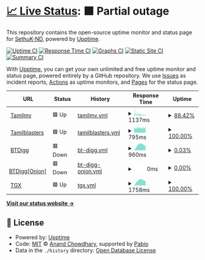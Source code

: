 # [📈 Live Status](https://SethuK-ND.github.io/Upptime): <!--live status--> **🟧 Partial outage**

This repository contains the open-source uptime monitor and status page for [SethuK-ND](https://SethuK-ND.github.io/Upptime), powered by [Upptime](https://github.com/upptime/upptime).

[![Uptime CI](https://github.com/SethuK-ND/Upptime/workflows/Uptime%20CI/badge.svg)](https://github.com/SethuK-ND/Upptime/actions?query=workflow%3A%22Uptime+CI%22)
[![Response Time CI](https://github.com/SethuK-ND/Upptime/workflows/Response%20Time%20CI/badge.svg)](https://github.com/SethuK-ND/Upptime/actions?query=workflow%3A%22Response+Time+CI%22)
[![Graphs CI](https://github.com/SethuK-ND/Upptime/workflows/Graphs%20CI/badge.svg)](https://github.com/SethuK-ND/Upptime/actions?query=workflow%3A%22Graphs+CI%22)
[![Static Site CI](https://github.com/SethuK-ND/Upptime/workflows/Static%20Site%20CI/badge.svg)](https://github.com/SethuK-ND/Upptime/actions?query=workflow%3A%22Static+Site+CI%22)
[![Summary CI](https://github.com/SethuK-ND/Upptime/workflows/Summary%20CI/badge.svg)](https://github.com/SethuK-ND/Upptime/actions?query=workflow%3A%22Summary+CI%22)

With [Upptime](https://upptime.js.org), you can get your own unlimited and free uptime monitor and status page, powered entirely by a GitHub repository. We use [Issues](https://github.com/SethuK-ND/Upptime/issues) as incident reports, [Actions](https://github.com/SethuK-ND/Upptime/actions) as uptime monitors, and [Pages](https://SethuK-ND.github.io/Upptime) for the status page.

<!--start: status pages-->
<!-- This summary is generated by Upptime (https://github.com/upptime/upptime) -->
<!-- Do not edit this manually, your changes will be overwritten -->
<!-- prettier-ignore -->
| URL | Status | History | Response Time | Uptime |
| --- | ------ | ------- | ------------- | ------ |
| <img alt="" src="https://icons.duckduckgo.com/ip3/www.1tamilmv.tf.ico" height="13"> [Tamilmv](https://www.1tamilmv.tf/) | 🟩 Up | [tamilmv.yml](https://github.com/SethuK-ND/Upptime/commits/HEAD/history/tamilmv.yml) | <details><summary><img alt="Response time graph" src="./graphs/tamilmv/response-time-week.png" height="20"> 1137ms</summary><br><a href="https://SethuK-ND.github.io/Upptime/history/tamilmv"><img alt="Response time 1137" src="https://img.shields.io/endpoint?url=https%3A%2F%2Fraw.githubusercontent.com%2FSethuK-ND%2FUpptime%2FHEAD%2Fapi%2Ftamilmv%2Fresponse-time.json"></a><br><a href="https://SethuK-ND.github.io/Upptime/history/tamilmv"><img alt="24-hour response time 820" src="https://img.shields.io/endpoint?url=https%3A%2F%2Fraw.githubusercontent.com%2FSethuK-ND%2FUpptime%2FHEAD%2Fapi%2Ftamilmv%2Fresponse-time-day.json"></a><br><a href="https://SethuK-ND.github.io/Upptime/history/tamilmv"><img alt="7-day response time 1137" src="https://img.shields.io/endpoint?url=https%3A%2F%2Fraw.githubusercontent.com%2FSethuK-ND%2FUpptime%2FHEAD%2Fapi%2Ftamilmv%2Fresponse-time-week.json"></a><br><a href="https://SethuK-ND.github.io/Upptime/history/tamilmv"><img alt="30-day response time 1137" src="https://img.shields.io/endpoint?url=https%3A%2F%2Fraw.githubusercontent.com%2FSethuK-ND%2FUpptime%2FHEAD%2Fapi%2Ftamilmv%2Fresponse-time-month.json"></a><br><a href="https://SethuK-ND.github.io/Upptime/history/tamilmv"><img alt="1-year response time 1137" src="https://img.shields.io/endpoint?url=https%3A%2F%2Fraw.githubusercontent.com%2FSethuK-ND%2FUpptime%2FHEAD%2Fapi%2Ftamilmv%2Fresponse-time-year.json"></a></details> | <details><summary><a href="https://SethuK-ND.github.io/Upptime/history/tamilmv">88.42%</a></summary><a href="https://SethuK-ND.github.io/Upptime/history/tamilmv"><img alt="All-time uptime 88.42%" src="https://img.shields.io/endpoint?url=https%3A%2F%2Fraw.githubusercontent.com%2FSethuK-ND%2FUpptime%2FHEAD%2Fapi%2Ftamilmv%2Fuptime.json"></a><br><a href="https://SethuK-ND.github.io/Upptime/history/tamilmv"><img alt="24-hour uptime 100.00%" src="https://img.shields.io/endpoint?url=https%3A%2F%2Fraw.githubusercontent.com%2FSethuK-ND%2FUpptime%2FHEAD%2Fapi%2Ftamilmv%2Fuptime-day.json"></a><br><a href="https://SethuK-ND.github.io/Upptime/history/tamilmv"><img alt="7-day uptime 88.42%" src="https://img.shields.io/endpoint?url=https%3A%2F%2Fraw.githubusercontent.com%2FSethuK-ND%2FUpptime%2FHEAD%2Fapi%2Ftamilmv%2Fuptime-week.json"></a><br><a href="https://SethuK-ND.github.io/Upptime/history/tamilmv"><img alt="30-day uptime 88.42%" src="https://img.shields.io/endpoint?url=https%3A%2F%2Fraw.githubusercontent.com%2FSethuK-ND%2FUpptime%2FHEAD%2Fapi%2Ftamilmv%2Fuptime-month.json"></a><br><a href="https://SethuK-ND.github.io/Upptime/history/tamilmv"><img alt="1-year uptime 88.42%" src="https://img.shields.io/endpoint?url=https%3A%2F%2Fraw.githubusercontent.com%2FSethuK-ND%2FUpptime%2FHEAD%2Fapi%2Ftamilmv%2Fuptime-year.json"></a></details>
| <img alt="" src="https://icons.duckduckgo.com/ip3/1tamilblasters.dad.ico" height="13"> [Tamilblasters](https://1tamilblasters.dad) | 🟩 Up | [tamilblasters.yml](https://github.com/SethuK-ND/Upptime/commits/HEAD/history/tamilblasters.yml) | <details><summary><img alt="Response time graph" src="./graphs/tamilblasters/response-time-week.png" height="20"> 795ms</summary><br><a href="https://SethuK-ND.github.io/Upptime/history/tamilblasters"><img alt="Response time 795" src="https://img.shields.io/endpoint?url=https%3A%2F%2Fraw.githubusercontent.com%2FSethuK-ND%2FUpptime%2FHEAD%2Fapi%2Ftamilblasters%2Fresponse-time.json"></a><br><a href="https://SethuK-ND.github.io/Upptime/history/tamilblasters"><img alt="24-hour response time 804" src="https://img.shields.io/endpoint?url=https%3A%2F%2Fraw.githubusercontent.com%2FSethuK-ND%2FUpptime%2FHEAD%2Fapi%2Ftamilblasters%2Fresponse-time-day.json"></a><br><a href="https://SethuK-ND.github.io/Upptime/history/tamilblasters"><img alt="7-day response time 795" src="https://img.shields.io/endpoint?url=https%3A%2F%2Fraw.githubusercontent.com%2FSethuK-ND%2FUpptime%2FHEAD%2Fapi%2Ftamilblasters%2Fresponse-time-week.json"></a><br><a href="https://SethuK-ND.github.io/Upptime/history/tamilblasters"><img alt="30-day response time 795" src="https://img.shields.io/endpoint?url=https%3A%2F%2Fraw.githubusercontent.com%2FSethuK-ND%2FUpptime%2FHEAD%2Fapi%2Ftamilblasters%2Fresponse-time-month.json"></a><br><a href="https://SethuK-ND.github.io/Upptime/history/tamilblasters"><img alt="1-year response time 795" src="https://img.shields.io/endpoint?url=https%3A%2F%2Fraw.githubusercontent.com%2FSethuK-ND%2FUpptime%2FHEAD%2Fapi%2Ftamilblasters%2Fresponse-time-year.json"></a></details> | <details><summary><a href="https://SethuK-ND.github.io/Upptime/history/tamilblasters">100.00%</a></summary><a href="https://SethuK-ND.github.io/Upptime/history/tamilblasters"><img alt="All-time uptime 100.00%" src="https://img.shields.io/endpoint?url=https%3A%2F%2Fraw.githubusercontent.com%2FSethuK-ND%2FUpptime%2FHEAD%2Fapi%2Ftamilblasters%2Fuptime.json"></a><br><a href="https://SethuK-ND.github.io/Upptime/history/tamilblasters"><img alt="24-hour uptime 100.00%" src="https://img.shields.io/endpoint?url=https%3A%2F%2Fraw.githubusercontent.com%2FSethuK-ND%2FUpptime%2FHEAD%2Fapi%2Ftamilblasters%2Fuptime-day.json"></a><br><a href="https://SethuK-ND.github.io/Upptime/history/tamilblasters"><img alt="7-day uptime 100.00%" src="https://img.shields.io/endpoint?url=https%3A%2F%2Fraw.githubusercontent.com%2FSethuK-ND%2FUpptime%2FHEAD%2Fapi%2Ftamilblasters%2Fuptime-week.json"></a><br><a href="https://SethuK-ND.github.io/Upptime/history/tamilblasters"><img alt="30-day uptime 100.00%" src="https://img.shields.io/endpoint?url=https%3A%2F%2Fraw.githubusercontent.com%2FSethuK-ND%2FUpptime%2FHEAD%2Fapi%2Ftamilblasters%2Fuptime-month.json"></a><br><a href="https://SethuK-ND.github.io/Upptime/history/tamilblasters"><img alt="1-year uptime 100.00%" src="https://img.shields.io/endpoint?url=https%3A%2F%2Fraw.githubusercontent.com%2FSethuK-ND%2FUpptime%2FHEAD%2Fapi%2Ftamilblasters%2Fuptime-year.json"></a></details>
| <img alt="" src="https://icons.duckduckgo.com/ip3/btdig.com.ico" height="13"> [BTDigg](https://btdig.com/) | 🟥 Down | [bt-digg.yml](https://github.com/SethuK-ND/Upptime/commits/HEAD/history/bt-digg.yml) | <details><summary><img alt="Response time graph" src="./graphs/bt-digg/response-time-week.png" height="20"> 960ms</summary><br><a href="https://SethuK-ND.github.io/Upptime/history/bt-digg"><img alt="Response time 960" src="https://img.shields.io/endpoint?url=https%3A%2F%2Fraw.githubusercontent.com%2FSethuK-ND%2FUpptime%2FHEAD%2Fapi%2Fbt-digg%2Fresponse-time.json"></a><br><a href="https://SethuK-ND.github.io/Upptime/history/bt-digg"><img alt="24-hour response time 960" src="https://img.shields.io/endpoint?url=https%3A%2F%2Fraw.githubusercontent.com%2FSethuK-ND%2FUpptime%2FHEAD%2Fapi%2Fbt-digg%2Fresponse-time-day.json"></a><br><a href="https://SethuK-ND.github.io/Upptime/history/bt-digg"><img alt="7-day response time 960" src="https://img.shields.io/endpoint?url=https%3A%2F%2Fraw.githubusercontent.com%2FSethuK-ND%2FUpptime%2FHEAD%2Fapi%2Fbt-digg%2Fresponse-time-week.json"></a><br><a href="https://SethuK-ND.github.io/Upptime/history/bt-digg"><img alt="30-day response time 960" src="https://img.shields.io/endpoint?url=https%3A%2F%2Fraw.githubusercontent.com%2FSethuK-ND%2FUpptime%2FHEAD%2Fapi%2Fbt-digg%2Fresponse-time-month.json"></a><br><a href="https://SethuK-ND.github.io/Upptime/history/bt-digg"><img alt="1-year response time 960" src="https://img.shields.io/endpoint?url=https%3A%2F%2Fraw.githubusercontent.com%2FSethuK-ND%2FUpptime%2FHEAD%2Fapi%2Fbt-digg%2Fresponse-time-year.json"></a></details> | <details><summary><a href="https://SethuK-ND.github.io/Upptime/history/bt-digg">0.03%</a></summary><a href="https://SethuK-ND.github.io/Upptime/history/bt-digg"><img alt="All-time uptime 0.03%" src="https://img.shields.io/endpoint?url=https%3A%2F%2Fraw.githubusercontent.com%2FSethuK-ND%2FUpptime%2FHEAD%2Fapi%2Fbt-digg%2Fuptime.json"></a><br><a href="https://SethuK-ND.github.io/Upptime/history/bt-digg"><img alt="24-hour uptime 0.03%" src="https://img.shields.io/endpoint?url=https%3A%2F%2Fraw.githubusercontent.com%2FSethuK-ND%2FUpptime%2FHEAD%2Fapi%2Fbt-digg%2Fuptime-day.json"></a><br><a href="https://SethuK-ND.github.io/Upptime/history/bt-digg"><img alt="7-day uptime 0.03%" src="https://img.shields.io/endpoint?url=https%3A%2F%2Fraw.githubusercontent.com%2FSethuK-ND%2FUpptime%2FHEAD%2Fapi%2Fbt-digg%2Fuptime-week.json"></a><br><a href="https://SethuK-ND.github.io/Upptime/history/bt-digg"><img alt="30-day uptime 0.03%" src="https://img.shields.io/endpoint?url=https%3A%2F%2Fraw.githubusercontent.com%2FSethuK-ND%2FUpptime%2FHEAD%2Fapi%2Fbt-digg%2Fuptime-month.json"></a><br><a href="https://SethuK-ND.github.io/Upptime/history/bt-digg"><img alt="1-year uptime 0.03%" src="https://img.shields.io/endpoint?url=https%3A%2F%2Fraw.githubusercontent.com%2FSethuK-ND%2FUpptime%2FHEAD%2Fapi%2Fbt-digg%2Fuptime-year.json"></a></details>
| <img alt="" src="https://icons.duckduckgo.com/ip3/btdigggink2pdqzqrik3blmqemsbntpzwxottujilcdjfz56jumzfsyd.onion.ico" height="13"> [BTDigg[Onion]](http://btdigggink2pdqzqrik3blmqemsbntpzwxottujilcdjfz56jumzfsyd.onion/) | 🟥 Down | [bt-digg-onion.yml](https://github.com/SethuK-ND/Upptime/commits/HEAD/history/bt-digg-onion.yml) | <details><summary><img alt="Response time graph" src="./graphs/bt-digg-onion/response-time-week.png" height="20"> 0ms</summary><br><a href="https://SethuK-ND.github.io/Upptime/history/bt-digg-onion"><img alt="Response time 0" src="https://img.shields.io/endpoint?url=https%3A%2F%2Fraw.githubusercontent.com%2FSethuK-ND%2FUpptime%2FHEAD%2Fapi%2Fbt-digg-onion%2Fresponse-time.json"></a><br><a href="https://SethuK-ND.github.io/Upptime/history/bt-digg-onion"><img alt="24-hour response time 0" src="https://img.shields.io/endpoint?url=https%3A%2F%2Fraw.githubusercontent.com%2FSethuK-ND%2FUpptime%2FHEAD%2Fapi%2Fbt-digg-onion%2Fresponse-time-day.json"></a><br><a href="https://SethuK-ND.github.io/Upptime/history/bt-digg-onion"><img alt="7-day response time 0" src="https://img.shields.io/endpoint?url=https%3A%2F%2Fraw.githubusercontent.com%2FSethuK-ND%2FUpptime%2FHEAD%2Fapi%2Fbt-digg-onion%2Fresponse-time-week.json"></a><br><a href="https://SethuK-ND.github.io/Upptime/history/bt-digg-onion"><img alt="30-day response time 0" src="https://img.shields.io/endpoint?url=https%3A%2F%2Fraw.githubusercontent.com%2FSethuK-ND%2FUpptime%2FHEAD%2Fapi%2Fbt-digg-onion%2Fresponse-time-month.json"></a><br><a href="https://SethuK-ND.github.io/Upptime/history/bt-digg-onion"><img alt="1-year response time 0" src="https://img.shields.io/endpoint?url=https%3A%2F%2Fraw.githubusercontent.com%2FSethuK-ND%2FUpptime%2FHEAD%2Fapi%2Fbt-digg-onion%2Fresponse-time-year.json"></a></details> | <details><summary><a href="https://SethuK-ND.github.io/Upptime/history/bt-digg-onion">0.00%</a></summary><a href="https://SethuK-ND.github.io/Upptime/history/bt-digg-onion"><img alt="All-time uptime 0.00%" src="https://img.shields.io/endpoint?url=https%3A%2F%2Fraw.githubusercontent.com%2FSethuK-ND%2FUpptime%2FHEAD%2Fapi%2Fbt-digg-onion%2Fuptime.json"></a><br><a href="https://SethuK-ND.github.io/Upptime/history/bt-digg-onion"><img alt="24-hour uptime 0.00%" src="https://img.shields.io/endpoint?url=https%3A%2F%2Fraw.githubusercontent.com%2FSethuK-ND%2FUpptime%2FHEAD%2Fapi%2Fbt-digg-onion%2Fuptime-day.json"></a><br><a href="https://SethuK-ND.github.io/Upptime/history/bt-digg-onion"><img alt="7-day uptime 0.00%" src="https://img.shields.io/endpoint?url=https%3A%2F%2Fraw.githubusercontent.com%2FSethuK-ND%2FUpptime%2FHEAD%2Fapi%2Fbt-digg-onion%2Fuptime-week.json"></a><br><a href="https://SethuK-ND.github.io/Upptime/history/bt-digg-onion"><img alt="30-day uptime 0.00%" src="https://img.shields.io/endpoint?url=https%3A%2F%2Fraw.githubusercontent.com%2FSethuK-ND%2FUpptime%2FHEAD%2Fapi%2Fbt-digg-onion%2Fuptime-month.json"></a><br><a href="https://SethuK-ND.github.io/Upptime/history/bt-digg-onion"><img alt="1-year uptime 0.00%" src="https://img.shields.io/endpoint?url=https%3A%2F%2Fraw.githubusercontent.com%2FSethuK-ND%2FUpptime%2FHEAD%2Fapi%2Fbt-digg-onion%2Fuptime-year.json"></a></details>
| <img alt="" src="https://icons.duckduckgo.com/ip3/torrentgalaxy.to.ico" height="13"> [TGX](https://torrentgalaxy.to/) | 🟩 Up | [tgx.yml](https://github.com/SethuK-ND/Upptime/commits/HEAD/history/tgx.yml) | <details><summary><img alt="Response time graph" src="./graphs/tgx/response-time-week.png" height="20"> 1758ms</summary><br><a href="https://SethuK-ND.github.io/Upptime/history/tgx"><img alt="Response time 1758" src="https://img.shields.io/endpoint?url=https%3A%2F%2Fraw.githubusercontent.com%2FSethuK-ND%2FUpptime%2FHEAD%2Fapi%2Ftgx%2Fresponse-time.json"></a><br><a href="https://SethuK-ND.github.io/Upptime/history/tgx"><img alt="24-hour response time 1758" src="https://img.shields.io/endpoint?url=https%3A%2F%2Fraw.githubusercontent.com%2FSethuK-ND%2FUpptime%2FHEAD%2Fapi%2Ftgx%2Fresponse-time-day.json"></a><br><a href="https://SethuK-ND.github.io/Upptime/history/tgx"><img alt="7-day response time 1758" src="https://img.shields.io/endpoint?url=https%3A%2F%2Fraw.githubusercontent.com%2FSethuK-ND%2FUpptime%2FHEAD%2Fapi%2Ftgx%2Fresponse-time-week.json"></a><br><a href="https://SethuK-ND.github.io/Upptime/history/tgx"><img alt="30-day response time 1758" src="https://img.shields.io/endpoint?url=https%3A%2F%2Fraw.githubusercontent.com%2FSethuK-ND%2FUpptime%2FHEAD%2Fapi%2Ftgx%2Fresponse-time-month.json"></a><br><a href="https://SethuK-ND.github.io/Upptime/history/tgx"><img alt="1-year response time 1758" src="https://img.shields.io/endpoint?url=https%3A%2F%2Fraw.githubusercontent.com%2FSethuK-ND%2FUpptime%2FHEAD%2Fapi%2Ftgx%2Fresponse-time-year.json"></a></details> | <details><summary><a href="https://SethuK-ND.github.io/Upptime/history/tgx">100.00%</a></summary><a href="https://SethuK-ND.github.io/Upptime/history/tgx"><img alt="All-time uptime 100.00%" src="https://img.shields.io/endpoint?url=https%3A%2F%2Fraw.githubusercontent.com%2FSethuK-ND%2FUpptime%2FHEAD%2Fapi%2Ftgx%2Fuptime.json"></a><br><a href="https://SethuK-ND.github.io/Upptime/history/tgx"><img alt="24-hour uptime 100.00%" src="https://img.shields.io/endpoint?url=https%3A%2F%2Fraw.githubusercontent.com%2FSethuK-ND%2FUpptime%2FHEAD%2Fapi%2Ftgx%2Fuptime-day.json"></a><br><a href="https://SethuK-ND.github.io/Upptime/history/tgx"><img alt="7-day uptime 100.00%" src="https://img.shields.io/endpoint?url=https%3A%2F%2Fraw.githubusercontent.com%2FSethuK-ND%2FUpptime%2FHEAD%2Fapi%2Ftgx%2Fuptime-week.json"></a><br><a href="https://SethuK-ND.github.io/Upptime/history/tgx"><img alt="30-day uptime 100.00%" src="https://img.shields.io/endpoint?url=https%3A%2F%2Fraw.githubusercontent.com%2FSethuK-ND%2FUpptime%2FHEAD%2Fapi%2Ftgx%2Fuptime-month.json"></a><br><a href="https://SethuK-ND.github.io/Upptime/history/tgx"><img alt="1-year uptime 100.00%" src="https://img.shields.io/endpoint?url=https%3A%2F%2Fraw.githubusercontent.com%2FSethuK-ND%2FUpptime%2FHEAD%2Fapi%2Ftgx%2Fuptime-year.json"></a></details>

<!--end: status pages-->

[**Visit our status website →**](https://SethuK-ND.github.io/Upptime)

## 📄 License

- Powered by: [Upptime](https://github.com/upptime/upptime)
- Code: [MIT](./LICENSE) © [Anand Chowdhary](https://anandchowdhary.com), supported by [Pabio](https://pabio.com)
- Data in the `./history` directory: [Open Database License](https://opendatacommons.org/licenses/odbl/1-0/)
